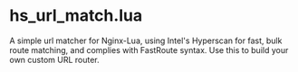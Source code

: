 hs_url_match.lua
================

A simple url matcher for Nginx-Lua, using Intel's Hyperscan for fast, bulk
route matching, and complies with FastRoute syntax. Use this to build your
own custom URL router.
